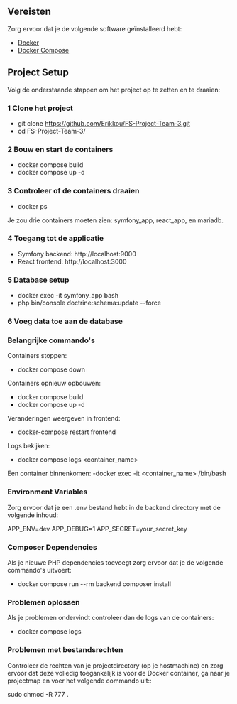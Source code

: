 ## Vereisten

Zorg ervoor dat je de volgende software geïnstalleerd hebt:

- [Docker](https://www.docker.com/get-started)
- [Docker Compose](https://docs.docker.com/compose/install/)

## Project Setup

Volg de onderstaande stappen om het project op te zetten en te draaien:

### 1 Clone het project


- git clone https://github.com/Erikkou/FS-Project-Team-3.git
- cd FS-Project-Team-3/

### 2 Bouw en start de containers

- docker compose build
- docker compose up -d

### 3 Controleer of de containers draaien

- docker ps

Je zou drie containers moeten zien: symfony_app, react_app, en mariadb.


### 4 Toegang tot de applicatie

- Symfony backend: http://localhost:9000
- React frontend: http://localhost:3000

### 5 Database setup

- docker exec -it symfony_app bash
- php bin/console doctrine:schema:update --force

### 6 Voeg data toe aan de database

### Belangrijke commando's

Containers stoppen:
- docker compose down


Containers opnieuw opbouwen:
- docker compose build
- docker compose up -d

Veranderingen weergeven in frontend:
- docker-compose restart frontend

Logs bekijken:
- docker compose logs <container_name>


Een container binnenkomen:
-docker exec -it <container_name> /bin/bash


### Environment Variables
Zorg ervoor dat je een .env bestand hebt in de backend directory met de volgende inhoud:

APP_ENV=dev
APP_DEBUG=1
APP_SECRET=your_secret_key


### Composer Dependencies
Als je nieuwe PHP dependencies toevoegt zorg ervoor dat je de volgende commando's uitvoert:
- docker compose run --rm backend composer install


### Problemen oplossen
Als je problemen ondervindt controleer dan de logs van de containers:
- docker compose logs


### Problemen met bestandsrechten

Controleer de rechten van je projectdirectory (op je hostmachine) en zorg ervoor dat deze volledig toegankelijk is voor de Docker container, ga naar je projectmap en voer het volgende commando uit::

sudo chmod -R 777 .
